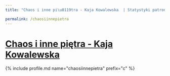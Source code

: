 ```yaml
---
title: "Chaos i inne pi\u0119tra - Kaja Kowalewska  | Statystyki patronite.pl | Patromierz"

permalink: /chaosiinnepietra
---
```


# [Chaos i inne piętra - Kaja Kowalewska ](https://patronite.pl/chaosiinnepietra)

{% include profile.md name="chaosiinnepietra" prefix="c" %}
